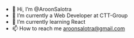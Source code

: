 - 👋 Hi, I’m @AroonSalotra
- 👀 I’m currently a Web Developer at CTT-Group
- 🌱 I’m currently learning React
- 📫 How to reach me aroonsalotra@gmail.com

<!---
AroonSalotra/AroonSalotra is a ✨ special ✨ repository because its `README.md` (this file) appears on your GitHub profile.
You can click the Preview link to take a look at your changes.
--->
